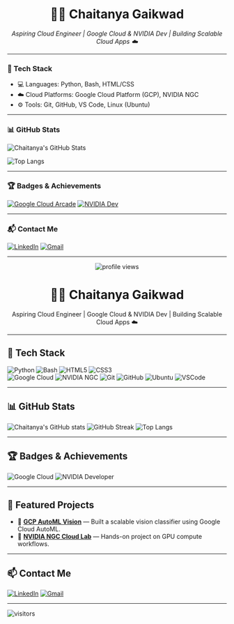 
<h1 align="center">👨‍💻 Chaitanya Gaikwad</h1>
<p align="center">
  <i>Aspiring Cloud Engineer | Google Cloud & NVIDIA Dev | Building Scalable Cloud Apps ☁️</i>
</p>

---

### 🧠 Tech Stack

- 💻 Languages: Python, Bash, HTML/CSS
- ☁️ Cloud Platforms: Google Cloud Platform (GCP), NVIDIA NGC
- ⚙️ Tools: Git, GitHub, VS Code, Linux (Ubuntu)

---

### 📊 GitHub Stats

![Chaitanya's GitHub Stats](https://github-readme-stats.vercel.app/api?username=chaitanya-cloud26&show_icons=true&theme=radical)

![Top Langs](https://github-readme-stats.vercel.app/api/top-langs/?username=chaitanya-cloud26&layout=compact&theme=radical)

---

### 🏆 Badges & Achievements

[![Google Cloud Arcade](https://img.shields.io/badge/Google_Cloud-Arcade_Champion-FBC02D?style=for-the-badge&logo=googlecloud&logoColor=white)](https://www.cloudskillsboost.google)
[![NVIDIA Dev](https://img.shields.io/badge/NVIDIA-Developer-76B900?style=for-the-badge&logo=nvidia&logoColor=white)](https://developer.nvidia.com)

---

### 📬 Contact Me

[![LinkedIn](https://img.shields.io/badge/-LinkedIn-0A66C2?style=flat&logo=linkedin&logoColor=white)](https://www.linkedin.com/in/chaitanyagaikwad26)
[![Gmail](https://img.shields.io/badge/-Gmail-D14836?style=flat&logo=gmail&logoColor=white)](mailto:cg9838362@gmail.com)

---

<p align="center">
  <img src="https://komarev.com/ghpvc/?username=chaitanya-cloud26&label=Profile%20Views&color=brightgreen&style=flat" alt="profile views"/>
</p>







<h1 align="center">👨‍💻 Chaitanya Gaikwad</h1>
<p align="center">Aspiring Cloud Engineer | Google Cloud & NVIDIA Dev | Building Scalable Cloud Apps ☁️</p>

---

## 🚀 Tech Stack
![Python](https://img.shields.io/badge/Python-3776AB?style=for-the-badge&logo=python&logoColor=white)
![Bash](https://img.shields.io/badge/Bash-4EAA25?style=for-the-badge&logo=gnubash&logoColor=white)
![HTML5](https://img.shields.io/badge/HTML5-E34F26?style=for-the-badge&logo=html5&logoColor=white)
![CSS3](https://img.shields.io/badge/CSS3-1572B6?style=for-the-badge&logo=css3&logoColor=white)  
![Google Cloud](https://img.shields.io/badge/Google%20Cloud-4285F4?style=for-the-badge&logo=googlecloud&logoColor=white)
![NVIDIA NGC](https://img.shields.io/badge/NVIDIA_NGC-76B900?style=for-the-badge&logo=nvidia&logoColor=white)
![Git](https://img.shields.io/badge/Git-F05032?style=for-the-badge&logo=git&logoColor=white)
![GitHub](https://img.shields.io/badge/GitHub-181717?style=for-the-badge&logo=github&logoColor=white)
![Ubuntu](https://img.shields.io/badge/Linux-Ubuntu-E95420?style=for-the-badge&logo=ubuntu&logoColor=white)
![VSCode](https://img.shields.io/badge/VSCode-007ACC?style=for-the-badge&logo=visualstudiocode&logoColor=white)

---

## 📊 GitHub Stats
![Chaitanya's GitHub stats](https://github-readme-stats.vercel.app/api?username=chaitanya-cloud26&show_icons=true&theme=radical)
![GitHub Streak](https://github-readme-streak-stats.herokuapp.com?user=chaitanya-cloud26&theme=radical&hide_border=false)
![Top Langs](https://github-readme-stats.vercel.app/api/top-langs/?username=chaitanya-cloud26&layout=compact&theme=radical)

---

## 🏆 Badges & Achievements
![Google Cloud](https://img.shields.io/badge/Google%20Cloud-Arcade%20Champion-yellow?style=for-the-badge&logo=googlecloud)
![NVIDIA Developer](https://img.shields.io/badge/NVIDIA-Developer-green?style=for-the-badge&logo=nvidia)

---

## 🚀 Featured Projects
- 🔹 [**GCP AutoML Vision**](https://github.com/chaitanya-cloud26) — Built a scalable vision classifier using Google Cloud AutoML.
- 🔹 [**NVIDIA NGC Cloud Lab**](https://github.com/chaitanya-cloud26) — Hands-on project on GPU compute workflows.

---

## 📫 Contact Me
[![LinkedIn](https://img.shields.io/badge/LinkedIn-blue?style=for-the-badge&logo=linkedin&logoColor=white)](https://www.linkedin.com/in/chaitanyagaikwad26)
[![Gmail](https://img.shields.io/badge/Gmail-D14836?style=for-the-badge&logo=gmail&logoColor=white)](mailto:cg9838362@gmail.com)

---

![visitors](https://visitor-badge.laobi.icu/badge?page_id=chaitanya-cloud26)
